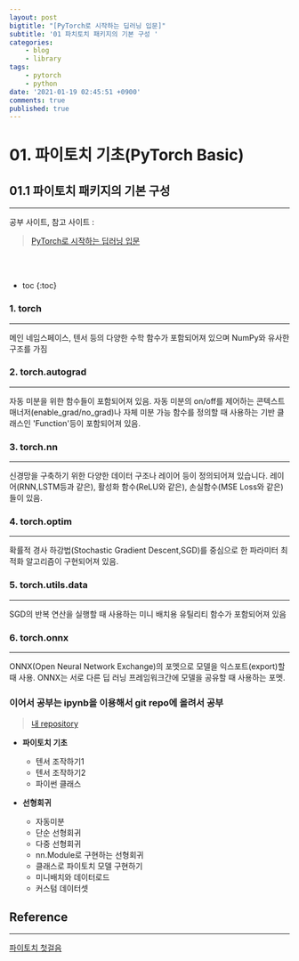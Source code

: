 ```yaml
---
layout: post
bigtitle: "[PyTorch로 시작하는 딥러닝 입문]"
subtitle: '01 파치토치 패키지의 기본 구성 '
categories:
    - blog
    - library
tags:
    - pytorch
    - python
date: '2021-01-19 02:45:51 +0900'
comments: true
published: true
---
```


# 01. 파이토치 기초(PyTorch Basic)

## 01.1 파이토치 패키지의 기본 구성

---

공부 사이트, 참고 사이트 :   
> [PyTorch로 시작하는 딥러닝 입문](https://wikidocs.net/book/2788)

<br>
<br>

* toc
{:toc}

### 1. torch
---
메인 네임스페이스, 텐서 등의 다양한 수학 함수가 포함되어져 있으며  NumPy와 유사한 구조를 가짐

### 2. torch.autograd
---
자동 미분을 위한 함수들이 포함되어져 있음.
자동 미분의 on/off를 제어하는 콘텍스트 매너저(enable_grad/no_grad)나 자체 미분 가능 함수를 정의할 때 사용하는 기반 클래스인 'Function'등이 포함되어져 있음.

### 3. torch.nn
---
신경망을 구축하기 위한 다양한 데이터 구조나 레이어 등이 정의되어져 있습니다. 레이어(RNN,LSTM등과 같은), 활성화 함수(ReLU와 같은), 손실함수(MSE Loss와 같은)들이 있음.

### 4. torch.optim
---
확률적 경사 하강법(Stochastic Gradient Descent,SGD)를 중심으로 한 파라미터 최적화 알고리즘이 구현되어져 있음.

### 5. torch.utils.data
---
SGD의 반복 연산을 실행할 때 사용하는 미니 배치용 유틸리티 함수가 포함되어져 있음

### 6. torch.onnx
---
ONNX(Open Neural Network Exchange)의 포멧으로 모델을 익스포트(export)할 때 사용. ONNX는 서로 다른 딥 러닝 프레임워크간에 모델을 공유할 때 사용하는 포멧.

### 이어서 공부는 ipynb을 이용해서 git repo에 올려서 공부

> [내 repository](https://github.com/khw11044/pytorch_tutorial)

+ **파이토치 기초**
  + 텐서 조작하기1
  + 텐서 조작하기2
  + 파이썬 클래스

+ **선형회귀**
  + 자동미분
  + 단순 선형회귀
  + 다중 선형회귀
  + nn.Module로 구현하는 선형회귀
  + 클래스로 파이토치 모델 구현하기
  + 미니배치와 데이터로드
  + 커스텀 데이터셋



## Reference
---
[파이토치 첫걸음](https://www.hanbit.co.kr/store/books/look.php?p_code=B7818450418)
